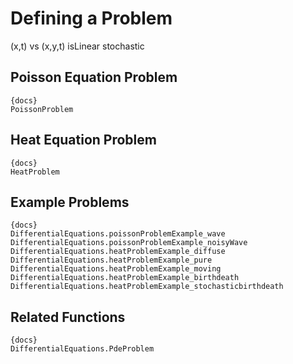 # Defining a Problem

(x,t) vs (x,y,t) isLinear stochastic

## Poisson Equation Problem

    {docs}
    PoissonProblem
    

## Heat Equation Problem

    {docs}
    HeatProblem
    

## Example Problems

    {docs}
    DifferentialEquations.poissonProblemExample_wave
    DifferentialEquations.poissonProblemExample_noisyWave
    DifferentialEquations.heatProblemExample_diffuse
    DifferentialEquations.heatProblemExample_pure
    DifferentialEquations.heatProblemExample_moving
    DifferentialEquations.heatProblemExample_birthdeath
    DifferentialEquations.heatProblemExample_stochasticbirthdeath
    
    

## Related Functions

    {docs}
    DifferentialEquations.PdeProblem